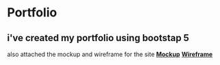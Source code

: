 # Portfolio
## i've created my portfolio using bootstap 5 
also attached the mockup and wireframe for the site
**[Mockup](https://www.figma.com/file/jflCO7v1uprai3wjLYv5sx/Portfolio?node-id=7%3A9&t=fpzsW6ZbKvdsL3mF-1)**
**[Wireframe](https://www.figma.com/file/jflCO7v1uprai3wjLYv5sx/Portfolio?node-id=0%3A1&t=fpzsW6ZbKvdsL3mF-1)**

